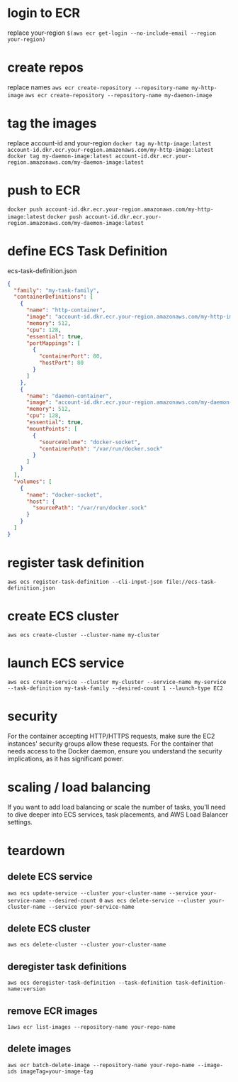 # login to ECR
replace your-region
`$(aws ecr get-login --no-include-email --region your-region)`

# create repos
replace names
`aws ecr create-repository --repository-name my-http-image`
`aws ecr create-repository --repository-name my-daemon-image`

# tag the images
replace account-id and your-region
`docker tag my-http-image:latest account-id.dkr.ecr.your-region.amazonaws.com/my-http-image:latest`
`docker tag my-daemon-image:latest account-id.dkr.ecr.your-region.amazonaws.com/my-daemon-image:latest`

# push to ECR
`docker push account-id.dkr.ecr.your-region.amazonaws.com/my-http-image:latest`
`docker push account-id.dkr.ecr.your-region.amazonaws.com/my-daemon-image:latest`

# define ECS Task Definition
ecs-task-definition.json

```json
{
  "family": "my-task-family",
  "containerDefinitions": [
    {
      "name": "http-container",
      "image": "account-id.dkr.ecr.your-region.amazonaws.com/my-http-image:latest",
      "memory": 512,
      "cpu": 128,
      "essential": true,
      "portMappings": [
        {
          "containerPort": 80,
          "hostPort": 80
        }
      ]
    },
    {
      "name": "daemon-container",
      "image": "account-id.dkr.ecr.your-region.amazonaws.com/my-daemon-image:latest",
      "memory": 512,
      "cpu": 128,
      "essential": true,
      "mountPoints": [
        {
          "sourceVolume": "docker-socket",
          "containerPath": "/var/run/docker.sock"
        }
      ]
    }
  ],
  "volumes": [
    {
      "name": "docker-socket",
      "host": {
        "sourcePath": "/var/run/docker.sock"
      }
    }
  ]
}
```

# register task definition
`aws ecs register-task-definition --cli-input-json file://ecs-task-definition.json`

# create ECS cluster
`aws ecs create-cluster --cluster-name my-cluster`

# launch ECS service
`aws ecs create-service --cluster my-cluster --service-name my-service --task-definition my-task-family --desired-count 1 --launch-type EC2`

# security
For the container accepting HTTP/HTTPS requests, make sure the EC2 instances' security groups allow these requests. For the container that needs access to the Docker daemon, ensure you understand the security implications, as it has significant power.

# scaling / load balancing
If you want to add load balancing or scale the number of tasks, you'll need to dive deeper into ECS services, task placements, and AWS Load Balancer settings.

# teardown
## delete ECS service
`aws ecs update-service --cluster your-cluster-name --service your-service-name --desired-count 0`
`aws ecs delete-service --cluster your-cluster-name --service your-service-name`

## delete ECS cluster
`aws ecs delete-cluster --cluster your-cluster-name`

## deregister task definitions
`aws ecs deregister-task-definition --task-definition task-definition-name:version`

## remove ECR images
`1aws ecr list-images --repository-name your-repo-name`

## delete images
`aws ecr batch-delete-image --repository-name your-repo-name --image-ids imageTag=your-image-tag`
